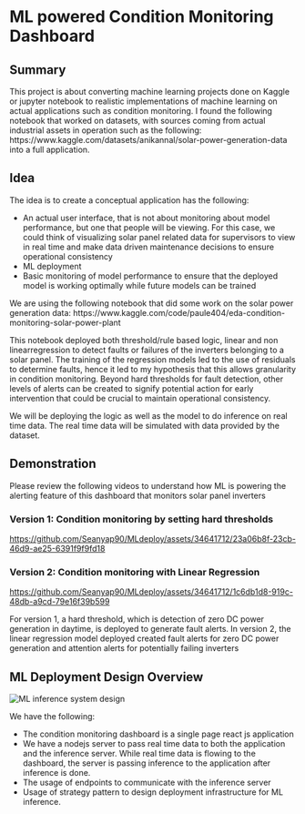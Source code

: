 <h1>ML powered Condition Monitoring Dashboard </h1>

<h2>Summary</h2>
<p>This project is about converting machine learning projects done on Kaggle or jupyter notebook to realistic implementations of machine learning on actual applications such as condition monitoring.  I found the following notebook that worked on datasets, with sources coming from actual industrial assets in operation such as the following:
https://www.kaggle.com/datasets/anikannal/solar-power-generation-data into a full application.</p>

<h2>Idea</h2>
<p>The idea is to create a conceptual application has the following: </p>

- An actual user interface, that is not about monitoring about model performance, but one that people will be viewing.  For this case, we could think of visualizing solar panel related data for supervisors to view in real time and make data driven maintenance decisions to ensure operational consistency
- ML deployment
- Basic monitoring of model performance to ensure that the deployed model is working optimally while future models can be trained

<p>We are using the following notebook that did some work on the solar power generation data:
  https://www.kaggle.com/code/paule404/eda-condition-monitoring-solar-power-plant
</p>

<p>This notebook deployed both threshold/rule based logic, linear and non linearregression to detect faults or failures of the inverters belonging to a solar panel.  The training of the regression models led to the use of residuals to determine faults, hence it led to my hypothesis that this allows granularity in condition monitoring.  Beyond hard thresholds for fault detection, other levels of alerts can be created to signify potential action for early intervention that could be crucial to maintain operational consistency.

We will be deploying the logic as well as the model to do inference on real time data.  The real time data will be simulated with data provided by the dataset. </p>

<h2>Demonstration</h2>
<p>Please review the following videos to understand how ML is powering the alerting feature of this dashboard that monitors solar panel inverters</p>

<h3>Version 1: Condition monitoring by setting hard thresholds</h3>

https://github.com/Seanyap90/MLdeploy/assets/34641712/23a06b8f-23cb-46d9-ae25-6391f9f9fd18


<h3>Version 2: Condition monitoring with Linear Regression</h3>

https://github.com/Seanyap90/MLdeploy/assets/34641712/1c6db1d8-919c-48db-a9cd-79e16f39b599


<p>For version 1, a hard threshold, which is detection of zero DC power generation in daytime, is deployed to generate fault alerts.  In version 2, the linear regression model deployed created fault alerts for zero DC power generation and attention alerts for potentially failing inverters </p>


<h2>ML Deployment Design Overview</h2>

![ML inference system design](https://github.com/Seanyap90/MLdeploy/assets/34641712/bd9010f7-4b31-44ee-a372-d400b803026e)

<p>We have the following: </p>

- The condition monitoring dashboard is a single page react js application
- We have a nodejs server to pass real time data to both the application and the inference server.  While real time data is flowing to the dashboard, the server is passing inference to the application after inference is done.
- The usage of endpoints to communicate with the inference server
- Usage of strategy pattern to design deployment infrastructure for ML inference.




